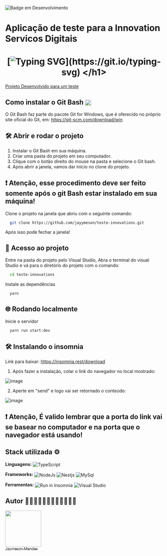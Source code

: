 ![Badge em Desenvolvimento](http://img.shields.io/static/v1?label=STATUS&message=EM%20DESENVOLVIMENTO&color=GREEN&style=for-the-badge)

# Aplicação de teste para a Innovation Servicos Digitais

#  <h1 align="center"> [![Typing SVG](https://readme-typing-svg.herokuapp.com/?color=ffffff&size=35&center=true&vCenter=true&width=1000&lines=Seja+bem+vindo(a)+ao+Gerenciador+de+Pedidos!)](https://git.io/typing-svg) </h1>

 [Projeto Desenvolvido para um teste](https://blueedtech.gitbook.io/m7-bootcamp/challenges/cloudwalk-gerenciador-de-e-commerce)


 ## Como instalar o Git Bash  <img align="center" width="20px" src="https://cdn.jsdelivr.net/gh/devicons/devicon/icons/git/git-original.svg" />

O Git Bash faz parte do pacote Git for Windows, que é oferecido no próprio site oficial do Git, em: https://git-scm.com/download/win


## 🛠️ Abrir e rodar o projeto

1. Instalar o Git Bash em sua máquina. <br>
2. Criar uma pasta do projeto em seu computador. <br>
3. Clique com o botão direito do mouse na pasta e selecione o Git bash. <br>
4. Após abrir a janela, vamos dar início no clone do projeto.<br>


## ❗ Atenção, esse procedimento deve ser feito somente após o git Bash estar instalado em sua máquina!

Clone o projeto na janela que abriu com o seguinte comando:

```bash
  git clone https://github.com/jayymeson/teste-innovations.git
```
Após isso pode fechar a janela!

## 📁 Acesso ao projeto

Entre na pasta do projeto pelo Visual Studio, Abra o terminal do visual Studio e
vá para o diretório do projeto com o comando:

```bash
  cd teste-innovations
```

Instale as dependências

```bash
  yarn
```
## 🌐 Rodando localmente

Inicie o servidor

```bash
  yarn run start:dev
```



## 🛠️ Instalando o insomnia

Link para baixar: https://insomnia.rest/download

1. Após fazer a instalação, colar o link do navegador no local mostrado:

![image](https://user-images.githubusercontent.com/95653155/182660188-b22421ec-6e5d-4b98-98fc-8ae1a5aa5bcf.png)

2. Aperte em "send" e logo vai ser retornado o conteúdo:

![image](https://user-images.githubusercontent.com/95653155/182660983-e32d00fe-264b-4ce3-b9dc-249704d1deb1.png)


## ❗ Atenção, É valido lembrar que a porta do link vai se basear no computador e na porta que o navegador está usando!


## Stack utilizada ⚙

**Linguagens:**
  <img align="center" alt="TypeScript" src="https://img.shields.io/badge/-Typescript-blue?style=for-the-badge&logo=typescript&message=TypeScript&color=blue&logoColor=white">

**Frameworks:**
 <img align="center" alt="NodeJs" src="https://img.shields.io/badge/Node.js-43853D?style=for-the-badge&logo=node.js&logoColor=white"> <img align="center" alt="Nestjs" src="https://img.shields.io/badge/-NestJS-pink?style=for-the-badge&logo=nestjs&message=NestJs&color=rgb(238,%2058,%2084)"> <img align="center" alt="MySql" src="https://img.shields.io/badge/-postgres-blue?style=for-the-badge&logo=mysql&message=MySql&color=blue&logoColor=white">

**Ferramentas:**
  <img align="center" src="https://insomnia.rest/images/run.svg" alt="Run in Insomnia">
  <img align="center" src="https://img.shields.io/badge/Visual_Studio_Code-0078D4?style=for-the-badge&logo=visual%20studio%20code&logoColor=white" alt="Visual Studio">




## Autor 👨🏼‍💻👨🏼‍💻👨🏼‍💻👨🏼‍💻

 [<img src="https://avatars.githubusercontent.com/u/100086459?v=4" width=115><br><sub>Jaymeson Mendes</sub>](https://github.com/jayymeson)


